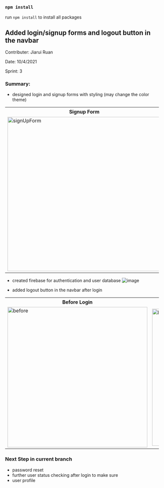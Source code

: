 ### `npm install`
run  `npm install` to install all packages

## Added login/signup forms and logout button in the navbar
Contributer: Jiarui Ruan

Date: 10/4/2021

Sprint: 3

### Summary:
* designed login and signup forms with styling (may change the color theme)
<table>
<tr>
<th> Signup Form </th>
<th> Login Form </th>
</tr>
<tr>
<td>
<img width="503" alt="signUpForm" src="https://user-images.githubusercontent.com/57366029/135794835-8c281570-64d5-4875-9ae5-a6c4d994fdbd.png">
</td>
<td>

<img width="505" alt="login" src="https://user-images.githubusercontent.com/57366029/135794917-4e0b2636-2a69-42ed-87bb-9cd56d7cb040.png">

</td>
</tr>
</table>

* created firebase for authentication and user database
![image](https://user-images.githubusercontent.com/57366029/135795091-9dab8349-1065-4cdc-84a3-76b5c98c351b.png)

* added logout button in the navbar after login
<table>
<tr>
<th> Before Login </th>
<th> After Login </th>
</tr>
<tr>
<td>
<img width="458" alt="before" src="https://user-images.githubusercontent.com/57366029/135795031-9c243505-ec9d-41fc-873a-f647a853b669.png">
</td>
<td>
<img width="447" alt="logout" src="https://user-images.githubusercontent.com/57366029/135795034-6647fffd-d4c1-4150-9ef3-0e72d806e229.png">
</td>
</tr>
</table>

### Next Step in current branch
* password reset
* further user status checking after login to make sure
* user profile

